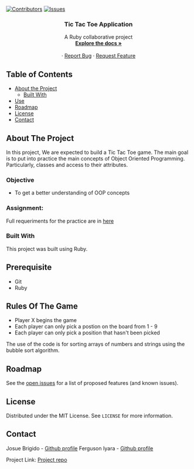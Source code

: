 [![Contributors][contributors-shield]][contributors-url]
[![Issues][issues-shield]][issues-url]
<br />
<p align="center">
 
  <h3 align="center">Tic Tac Toe Application</h3>
  <p align="center">
    A Ruby collaborative project
    <br />
    <a href="https://github.com/fegzycole/TicTacToe/tree/feature-developer"><strong>Explore the docs »</strong></a>
    <br />
    <br />
    ·
    <a href="https://github.com/fegzycole/TicTacToe/issues">Report Bug</a>
    ·
    <a href="https://github.com/fegzycole/TicTacToe/issues">Request Feature</a>
  </p>
</p>


<!-- TABLE OF CONTENTS -->
## Table of Contents

* [About the Project](#about-the-project)
  * [Built With](#built-with)
* [Use](#use)
* [Roadmap](#roadmap)
* [License](#license)
* [Contact](#contact)



<!-- ABOUT THE PROJECT -->
## About The Project
In this project, We are expected to build a Tic Tac Toe game. The main goal is to put into practice the main concepts of Object Oriented Programming. Particularly, classes and access to their attributes.

### Objective
 - To get a better understanding of OOP concepts
 
### Assignment:
Full requeriments for the practice are in [here](https://www.theodinproject.com/courses/ruby-programming/lessons/oop)


### Built With
This project was built using Ruby. 


<!-- USAGE EXAMPLES -->
## Prerequisite
  - Git
  - Ruby

## Rules Of The Game
  - Player X begins the game
  - Each player can only pick a postion on the board from 1 - 9
  - Each player can only pick a position that hasn't been picked

The use of the code is for sorting arrays of numbers and strings using the bubble sort algorithm.


<!-- ROADMAP -->
## Roadmap

See the [open issues](https://github.com/fegzycole/TicTacToe/issues/issues) for a list of proposed features (and known issues).


<!-- LICENSE -->
## License

Distributed under the MIT License. See `LICENSE` for more information.

<!-- CONTACT -->
## Contact
Josue Brigido - [Github profile](https://github.com/kalavhan)
Ferguson Iyara - [Github profile](https://github.com/fegzycole)

Project Link: [Project repo](https://github.com/fegzycole/TicTacToe/)

<!-- MARKDOWN LINKS & IMAGES -->
<!-- https://www.markdownguide.org/basic-syntax/#reference-style-links -->
[contributors-shield]: https://img.shields.io/badge/Contributors-2-%2300ff00
[contributors-url]: https://github.com/fegzycole/TicTacToe/graphs/contributors
[issues-shield]: https://img.shields.io/badge/issues-0-%2300ff00
[issues-url]: https://github.com/fegzycole/TicTacToe/issues


